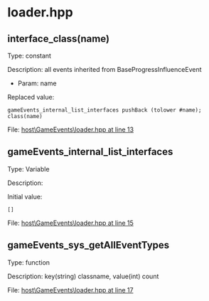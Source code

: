 # loader.hpp

## interface_class(name)

Type: constant

Description: all events inherited from BaseProgressInfluenceEvent
- Param: name

Replaced value:
```sqf
gameEvents_internal_list_interfaces pushBack (tolower #name); class(name)
```
File: [host\GameEvents\loader.hpp at line 13](../../../Src/host/GameEvents/loader.hpp#L13)
## gameEvents_internal_list_interfaces

Type: Variable

Description: 


Initial value:
```sqf
[]
```
File: [host\GameEvents\loader.hpp at line 15](../../../Src/host/GameEvents/loader.hpp#L15)
## gameEvents_sys_getAllEventTypes

Type: function

Description: key(string) classname, value(int) count


File: [host\GameEvents\loader.hpp at line 17](../../../Src/host/GameEvents/loader.hpp#L17)
